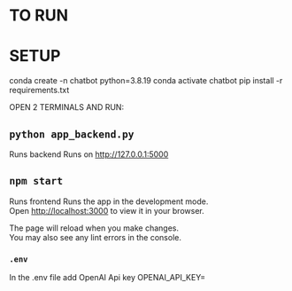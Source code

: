 # TO RUN
# SETUP
conda create -n chatbot python=3.8.19
conda activate chatbot
pip install -r requirements.txt

OPEN 2 TERMINALS AND RUN:

## `python app_backend.py`
Runs backend 
Runs on http://127.0.0.1:5000 


## `npm start` 
Runs frontend 
Runs the app in the development mode.\
Open [http://localhost:3000](http://localhost:3000) to view it in your browser.

The page will reload when you make changes.\
You may also see any lint errors in the console.

### `.env`
In the .env file add OpenAI Api key 
OPENAI_API_KEY=